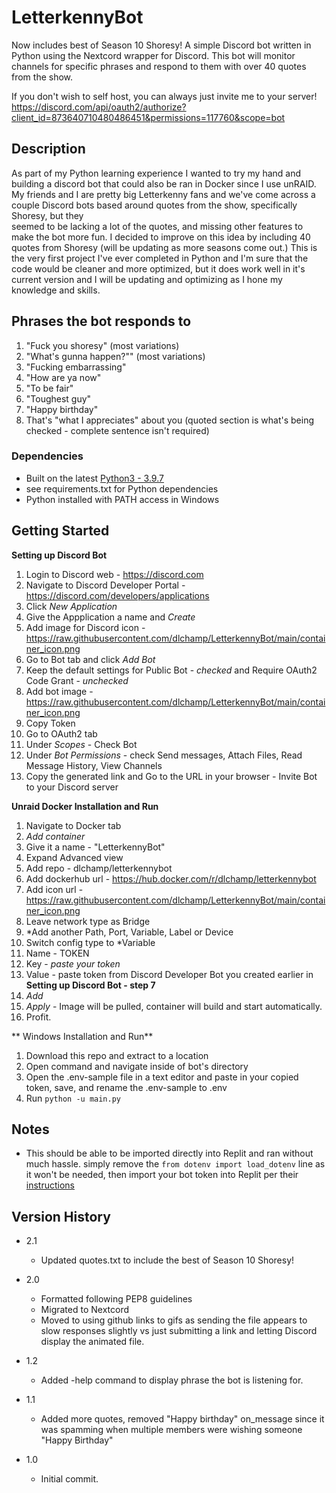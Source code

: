 # LetterkennyBot

Now includes best of Season 10 Shoresy!
A simple Discord bot written in Python using the Nextcord wrapper for Discord.  This bot will monitor channels for specific phrases and respond to them with over 40 quotes from the show.

If you don't wish to self host, you can always just invite me to your server!  
https://discord.com/api/oauth2/authorize?client_id=873640710480486451&permissions=117760&scope=bot

## Description

As part of my Python learning experience I wanted to try my hand and building a discord bot that could also be ran in Docker since I use unRAID.
My friends and I are pretty big Letterkenny fans and we've come across a couple Discord bots based around quotes from the show, specifically Shoresy, but they   
seemed to be lacking a lot of the quotes, and missing other features to make the bot more fun.  I decided to improve on this idea by including 40 quotes from Shoresy (will be updating as more seasons come out.)
This is the very first project I've ever completed in Python and I'm sure that the code would be cleaner and more optimized, but it does work well in it's current version and I will be updating and optimizing
as I hone my knowledge and skills.



## Phrases the bot responds to
1. "Fuck you shoresy" (most variations)
2. "What's gunna happen?"" (most variations)
3. "Fucking embarrassing"
4. "How are ya now"
5. "To be fair"
6. "Toughest guy"
7. "Happy birthday"
8. That's "what I appreciates" about you (quoted section is what's being checked - complete sentence isn't required)


### Dependencies

* Built on the latest [Python3 - 3.9.7](https://www.python.org/downloads/)
* see requirements.txt for Python dependencies
* Python installed with PATH access in Windows

## Getting Started

**Setting up Discord Bot**
1. Login to Discord web - https://discord.com
2. Navigate to Discord Developer Portal - https://discord.com/developers/applications
3. Click *New Application*
4. Give the Appplication a name and *Create*
5. Add image for Discord icon - https://raw.githubusercontent.com/dlchamp/LetterkennyBot/main/container_icon.png
6. Go to Bot tab and click *Add Bot*
7. Keep the default settings for Public Bot - *checked* and Require OAuth2 Code Grant - *unchecked*
8. Add bot image - https://raw.githubusercontent.com/dlchamp/LetterkennyBot/main/container_icon.png
9. Copy Token
10. Go to OAuth2 tab
11. Under *Scopes* - Check Bot
12. Under *Bot Permissions* - check Send messages, Attach Files, Read Message History, View Channels
13. Copy the generated link and Go to the URL in your browser - Invite Bot to your Discord server


**Unraid Docker Installation and Run**
1. Navigate to Docker tab
2. *Add container*
3. Give it a name - "LetterkennyBot"
4. Expand Advanced view
5. Add repo - dlchamp/letterkennybot
6. Add dockerhub url - https://hub.docker.com/r/dlchamp/letterkennybot
7. Add icon url - https://raw.githubusercontent.com/dlchamp/LetterkennyBot/main/container_icon.png
8. Leave network type as Bridge
9. *Add another Path, Port, Variable, Label or Device
10. Switch config type to *Variable
11. Name - TOKEN
12. Key - *paste your token*
13. Value - paste token from Discord Developer Bot you created earlier in **Setting up Discord Bot - step 7**
14. *Add*
15. *Apply* - Image will be pulled, container will build and start automatically.
16. Profit.

** Windows Installation and Run**
1. Download this repo and extract to a location
2. Open command and navigate inside of bot's directory
3. Open the .env-sample file in a text editor and paste in your copied token, save, and rename the .env-sample to .env
4. Run `python -u main.py`

## Notes
- This should be able to be imported directly into Replit and ran without much hassle.  simply remove the `from dotenv import load_dotenv` line as it won't be needed,
then import your bot token into Replit per their [instructions](https://docs.replit.com/archive/secret-keys)


## Version History

* 2.1
    * Updated quotes.txt to include the best of Season 10 Shoresy!

* 2.0
    * Formatted following PEP8 guidelines
    * Migrated to Nextcord
    * Moved to using github links to gifs as sending the file appears to slow responses slightly vs just submitting a link and letting Discord display the animated file.

* 1.2
    * Added -help command to display phrase the bot is listening for.

* 1.1
    * Added more quotes, removed "Happy birthday" on_message since it was spamming when multiple members were wishing someone "Happy Birthday"

* 1.0
    * Initial commit.
